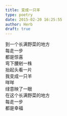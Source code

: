 ```yaml
---  
title: 变成一只羊  
type: poetry  
date: 2015-02-20 16:25:55  
author: Herb  
draft: true
---  
```

到一个长满野菜的地方  
每走一步  
都是惊喜    
弯下腰剜一株  
抬起头看一片  
我变成一只羊  
咩咩  
绿意映了一眼    
在这个长满野菜的地方  
每走一步  
都是幸福